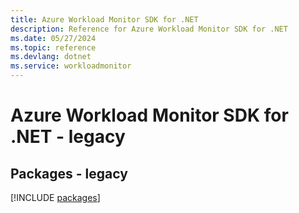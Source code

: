 ```yaml
---
title: Azure Workload Monitor SDK for .NET
description: Reference for Azure Workload Monitor SDK for .NET
ms.date: 05/27/2024
ms.topic: reference
ms.devlang: dotnet
ms.service: workloadmonitor
---
```

# Azure Workload Monitor SDK for .NET - legacy
## Packages - legacy
[!INCLUDE [packages](workload-monitor-index.md)]